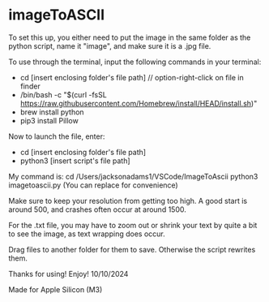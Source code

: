 # imageToASCII

To set this up, you either need to put the image in the same folder as the python
script, name it "image", and make sure it is a .jpg file.

To use through the terminal, input the following commands in your terminal:
 - cd [insert enclosing folder's file path]  // option-right-click on file in finder
 - /bin/bash -c "$(curl -fsSL https://raw.githubusercontent.com/Homebrew/install/HEAD/install.sh)"
 - brew install python
 - pip3 install Pillow


Now to launch the file, enter: 
 - cd [insert enclosing folder's file path]
 - python3 [insert script's file path]

My command is: cd /Users/jacksonadams1/VSCode/ImageToAscii
               python3 imagetoascii.py
	       (You can replace for convenience)

Make sure to keep your resolution from getting too high. A good start is around 500,
and crashes often occur at around 1500.

For the .txt file, you may have to zoom out or shrink your text by quite a bit to see
the image, as text wrapping does occur.

Drag files to another folder for them to save. Otherwise the script rewrites them.

Thanks for using! Enjoy!
10/10/2024

Made for Apple Silicon (M3)

